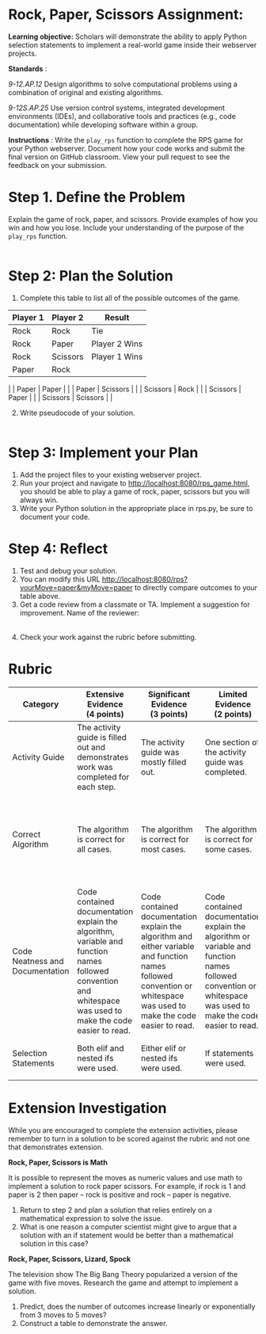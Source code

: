 # Rock, Paper, Scissors Assignment:

**Learning objective:** Scholars will demonstrate the ability to apply Python selection statements to implement a real-world game inside their webserver projects.

**Standards** :

*9-12.AP.12* Design algorithms to solve computational problems using a combination of original and existing algorithms.

*9-12S.AP.25* Use version control systems, integrated development environments (IDEs), and collaborative tools and practices (e.g., code documentation) while developing software within a group.

**Instructions** : Write the `play_rps` function to complete the RPS game for your Python webserver. Document how your code works and submit the final version on GitHub classroom. View your pull request to see the feedback on your submission.

# Step 1. Define the Problem

Explain the game of rock, paper, and scissors. Provide examples of how you win and how you lose. Include your understanding of the purpose of the `play_rps` function.

|                       |
|-----------------------|

# Step 2: Plan the Solution

1. Complete this table to list all of the possible outcomes of the game.

| Player 1 | Player 2 | Result |
| --- | --- | --- |
| Rock | Rock | Tie |
| Rock | Paper | Player 2 Wins |
| Rock | Scissors | Player 1 Wins |
| Paper | Rock |
 |
| Paper | Paper |
 |
| Paper | Scissors |
 |
| Scissors | Rock |
 |
| Scissors | Paper |
 |
| Scissors | Scissors |
 |

2. Write pseudocode of your solution.

|                    |
|--------------------|

# Step 3: Implement your Plan

1. Add the project files to your existing webserver project.
2. Run your project and navigate to [http://localhost:8080/rps\_game.html](http://localhost:8080/rps_game.html), you should be able to play a game of rock, paper, scissors but you will always win.
3. Write your Python solution in the appropriate place in rps.py, be sure to document your code.

# Step 4: Reflect

1. Test and debug your solution.
2. You can modify this URL [http://localhost:8080/rps?yourMove=paper&myMove=paper](http://localhost:8080/rps?yourMove=paper&myMove=paper) to directly compare outcomes to your table above.
3. Get a code review from a classmate or TA. Implement a suggestion for improvement. Name of the reviewer:

|                            |
|----------------------------|

4. Check your work against the rubric before submitting.

# Rubric

| Category | Extensive Evidence<br> (4 points)                                                                                                                            | Significant Evidence<br> (3 points) | Limited Evidence<br> (2 points) | No Evidence<br> (1 point)                                                                                      |
| --- |--------------------------------------------------------------------------------------------------------------------------------------------------------------| --- | --- |------------------------------------------------------------------------------------------------------------|
| Activity Guide | The activity guide is filled out and demonstrates work was completed for each step.                                                                          | The activity guide was mostly filled out. | One section of the activity guide was completed. | The activity guide was not completed.                                                                      |
| Correct Algorithm | The algorithm is correct for all cases.                                                                                                                      | The algorithm is correct for most cases. | The algorithm is correct for some cases. | The algorithm rarely generates the correct response, the code does not run or no submission was turned in. |
| Code Neatness and Documentation | Code contained documentation explain the algorithm, variable and function names followed convention and whitespace was used to make the code easier to read. | Code contained documentation explain the algorithm and either variable and function names followed convention or whitespace was used to make the code easier to read. | Code contained documentation explain the algorithm or variable and function names followed convention or whitespace was used to make the code easier to read. | The code did not demonstrate care regarding format, naming or documentation.                               |
| Selection Statements | Both elif and nested ifs were used.                                                                                                                          | Either elif or nested ifs were used. | If statements were used. | No if statement was used, even if the algorithm works.                                                     |

# Extension Investigation

While you are encouraged to complete the extension activities, please remember to turn in a solution to be scored against the rubric and not one that demonstrates extension.

**Rock, Paper, Scissors is Math**

It is possible to represent the moves as numeric values and use math to implement a solution to rock paper scissors. For example, if rock is 1 and paper is 2 then paper – rock is positive and rock – paper is negative.

1. Return to step 2 and plan a solution that relies entirely on a mathematical expression to solve the issue.
2. What is one reason a computer scientist might give to argue that a solution with an if statement would be better than a mathematical solution in this case?

**Rock, Paper, Scissors, Lizard, Spock**

The television show The Big Bang Theory popularized a version of the game with five moves. Research the game and attempt to implement a solution.

1. Predict, does the number of outcomes increase linearly or exponentially from 3 moves to 5 moves?
2. Construct a table to demonstrate the answer.